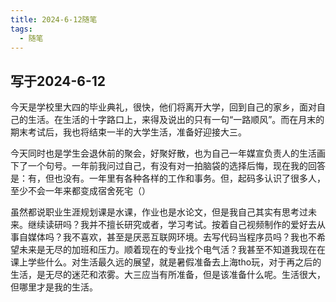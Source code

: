 ```yaml
---
title: 2024-6-12随笔
tags: 
  - 随笔
---
```


## 写于2024-6-12
今天是学校里大四的毕业典礼，很快，他们将离开大学，回到自己的家乡，面对自己的生活。在生活的十字路口上，来得及说出的只有一句“一路顺风”。而在月末的期末考试后，我也将结束一半的大学生活，准备好迎接大三。

今天同时也是学生会退休前的聚会，好聚好散，也为自己一年媒宣负责人的生活画下了一个句号。一年前我问过自己，有没有对一拍脑袋的选择后悔，现在我的回答是：有，但也没有。一年里有各种各样的工作和事务。但，起码多认识了很多人，至少不会一年来都变成宿舍死宅（）

虽然都说职业生涯规划课是水课，作业也是水论文，但是我自己其实有思考过未来。继续读研吗？我并不擅长研究或者，学习考试。按着自己视频制作的爱好去从事自媒体吗？我不喜欢，甚至是厌恶互联网环境。去写代码当程序员吗？我也不希望未来是无尽的加班和压力。顺着现在的专业找个电气活？我甚至不知道我现在在课上学些什么。对生活最久远的展望，就是暑假准备去上海tho玩，对于再之后的生活，是无尽的迷茫和浓雾。大三应当有所准备，但是该准备什么呢。生活很大，但哪里才是我的生活。